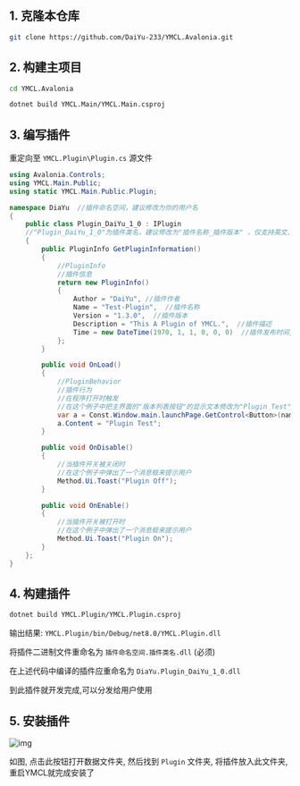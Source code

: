 ## 1. 克隆本仓库

```bash
git clone https://github.com/DaiYu-233/YMCL.Avalonia.git
```

## 2. 构建主项目

```bash
cd YMCL.Avalonia
```
```bash
dotnet build YMCL.Main/YMCL.Main.csproj
```

## 3. 编写插件

重定向至 `YMCL.Plugin\Plugin.cs`  源文件

```csharp
using Avalonia.Controls;
using YMCL.Main.Public;
using static YMCL.Main.Public.Plugin;

namespace DiaYu  //插件命名空间，建议修改为你的用户名
{
    public class Plugin_DaiYu_1_0 : IPlugin 
    //"Plugin_DaiYu_1_0"为插件类名，建议修改为"插件名称_插件版本" ，仅支持英文、汉字、下划线 (不建议使用汉字，这可能会带来编码问题)  
    {
        public PluginInfo GetPluginInformation()
        {
            //PluginInfo
            //插件信息
            return new PluginInfo()
            {
                Author = "DaiYu", //插件作者
                Name = "Test-Plugin",  //插件名称
                Version = "1.3.0",  //插件版本
                Description = "This A Plugin of YMCL.",  //插件描述
                Time = new DateTime(1970, 1, 1, 0, 0, 0)  //插件发布时间, 格式为年月日时分秒
            };
        }

        public void OnLoad()
        {
            //PluginBehavior
            //插件行为
            //在程序打开时触发
            //在这个例子中把主界面的"版本列表按钮"的显示文本修改为"Plugin Test",具体方法可浏览源代码
            var a = Const.Window.main.launchPage.GetControl<Button>(name:"VersionListBtn");
            a.Content = "Plugin Test";
        }

        public void OnDisable()
        {
            //当插件开关被关闭时
            //在这个例子中弹出了一个消息框来提示用户
            Method.Ui.Toast("Plugin Off");
        }

        public void OnEnable()
        {
            //当插件开关被打开时
            //在这个例子中弹出了一个消息框来提示用户
            Method.Ui.Toast("Plugin On");
        }
    };
}
```

## 4. 构建插件

````bash
dotnet build YMCL.Plugin/YMCL.Plugin.csproj
````

输出结果: `YMCL.Plugin/bin/Debug/net8.0/YMCL.Plugin.dll`

将插件二进制文件重命名为 `插件命名空间.插件类名.dll` (必须)

在上述代码中编译的插件应重命名为 `DiaYu.Plugin_DaiYu_1_0.dll`

到此插件就开发完成,可以分发给用户使用

## 5. 安装插件

![img](https://pic.daiyu.fun/pic/2024/202407220914001.png)

如图, 点击此按钮打开数据文件夹, 然后找到 `Plugin` 文件夹, 将插件放入此文件夹, 重启YMCL就完成安装了